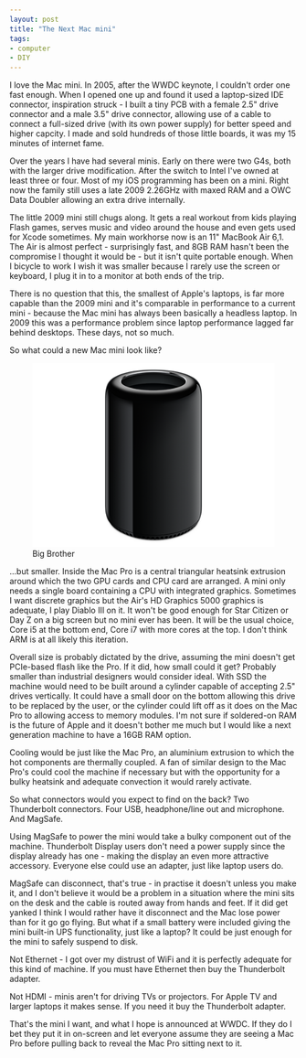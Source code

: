 ```yaml
---
layout: post
title: "The Next Mac mini"
tags:
- computer
- DIY
---
```

<meta charset="utf-8"> 
I love the Mac mini. In 2005, after the WWDC keynote, I couldn't order one fast enough. When I opened one up and found it used a laptop-sized IDE connector, inspiration struck - I built a tiny PCB with a female 2.5" drive connector and a male 3.5" drive connector, allowing use of a cable to connect a full-sized drive (with its own power supply) for better speed and higher capcity. I made and sold hundreds of those little boards, it was my 15 minutes of internet fame.  

Over the years I have had several minis. Early on there were two G4s, both with the larger drive modification. After the switch to Intel I've owned at least three or four. Most of my iOS programming has been on a mini. Right now the family still uses a late 2009 2.26GHz with maxed RAM and a OWC Data Doubler allowing an extra drive internally.  

The little 2009 mini still chugs along. It gets a real workout from kids playing Flash games, serves music and video around the house and even gets used for Xcode sometimes. My main workhorse now is an 11" MacBook Air 6,1. The Air is almost perfect - surprisingly fast, and 8GB RAM hasn't been the compromise I thought it would be - but it isn't quite portable enough. When I bicycle to work I wish it was smaller because I rarely use the screen or keyboard, I plug it in to a monitor at both ends of the trip.  

There is no question that this, the smallest of Apple's laptops, is far more capable than the 2009 mini and it's comparable in performance to a current mini - because the Mac mini has always been basically a headless laptop. In 2009 this was a performance problem since laptop performance lagged far behind desktops. These days, not so much.  

So what could a new Mac mini look like?  
<figure>
<img src="https://github.com/aeberbach/aeberbach.github.io/blob/master/assets/hero_macpro.png?raw=true">
<figcaption>Big Brother</figcaption>
</figure>
...but smaller. Inside the Mac Pro is a central triangular heatsink extrusion around which the two GPU cards and CPU card are arranged. A mini only needs a single board containing a CPU with integrated graphics. Sometimes I want discrete graphics but the Air's HD Graphics 5000 graphics is adequate, I play Diablo III on it. It won't be good enough for Star Citizen or Day Z on a big screen but no mini ever has been. It will be the usual choice, Core i5 at the bottom end, Core i7 with more cores at the top. I don't think ARM is at all likely this iteration.  

Overall size is probably dictated by the drive, assuming the mini doesn't get PCIe-based flash like the Pro. If it did, how small could it get? Probably smaller than industrial designers would consider ideal. With SSD the machine would need to be built around a cylinder capable of accepting 2.5" drives vertically. It could have a small door on the bottom allowing this drive to be replaced by the user, or the cylinder could lift off as it does on the Mac Pro to allowing access to memory modules. I'm not sure if soldered-on RAM is the future of Apple and it doesn't bother me much but I would like a next generation machine to have a 16GB RAM option.  

Cooling would be just like the Mac Pro, an aluminium extrusion to which the hot components are thermally coupled. A fan of similar design to the Mac Pro's could cool the machine if necessary but with the opportunity for a bulky heatsink and adequate convection it would rarely activate.  

So what connectors would you expect to find on the back? Two Thunderbolt connectors. Four USB, headphone/line out and microphone. And MagSafe.  

Using MagSafe to power the mini would take a bulky component out of the machine. Thunderbolt Display users don't need a power supply since the display already has one - making the display an even more attractive accessory. Everyone else could use an adapter, just like laptop users do.  

MagSafe can disconnect, that's true - in practise it doesn't unless you make it, and I don't believe it would be a problem in a situation where the mini sits on the desk and the cable is routed away from hands and feet. If it did get yanked I think I would rather have it disconnect and the Mac lose power than for it go go flying. But what if a small battery were included giving the mini built-in UPS functionality, just like a laptop? It could be just enough for the mini to safely suspend to disk.  

Not Ethernet - I got over my distrust of WiFi and it is perfectly adequate for this kind of machine. If you must have Ethernet then buy the Thunderbolt adapter.  

Not HDMI - minis aren't for driving TVs or projectors. For Apple TV and larger laptops it makes sense. If you need it buy the Thunderbolt adapter.  

That's the mini I want, and what I hope is announced at WWDC. If they do I bet they put it in on-screen and let everyone assume they are seeing a Mac Pro before pulling back to reveal the Mac Pro sitting next to it.